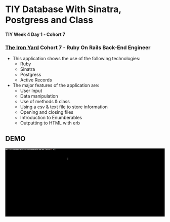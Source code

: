 # TIY Database With Sinatra, Postgress and Class

#### TIY Week 4 Day 1 &dash; Cohort 7
### **[The Iron Yard](http://theironyard.com)** Cohort 7 &dash; Ruby On Rails Back-End Engineer

- This application shows the use of the following technologies:
  - Ruby
  - Sinatra
  - Postgress
  - Active Records
- The major features of the application are:
  - User Input
  - Data manipulation
  - Use of methods & class
  - Using a csv & text file to store information
  - Opening and closing files
  - Introduction to Enumberables
  - Outputting to HTML with erb

## DEMO
![](https://raw.githubusercontent.com/brunz36/tiy-database-with-csv-and-enumerable-and-erb/master/docs/tiy-database_enumerable_and_erb.gif)
